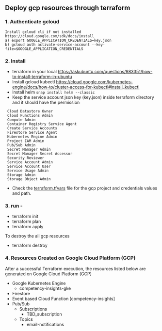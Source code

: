 
## Deploy gcp resources through terraform

### 1. Authenticate gcloud
```
Install gcloud cli if not installed https://cloud.google.com/sdk/docs/install 
a) export GOOGLE_APPLICATION_CREDENTIALS=key.json
b) gcloud auth activate-service-account --key-file=$GOOGLE_APPLICATION_CREDENTIALS
```

### 2. Install 
  - terraform in your local
  https://askubuntu.com/questions/983351/how-to-install-terraform-in-ubuntu
  - Install gcloud kubectl
  https://cloud.google.com/kubernetes-engine/docs/how-to/cluster-access-for-kubectl#install_kubectl
  - Install helm 
   ```snap install helm --classic```
  - Keep the service account json key (key.json) inside terraform directory and it should have the permission
   ```
    Cloud Datastore Owner
    Cloud Functions Admin
    Compute Admin
    Container Registry Service Agent
    Create Service Accounts
    Firestore Service Agent
    Kubernetes Engine Admin
    Project IAM Admin
    Pub/Sub Admin
    Secret Manager Admin
    Secret Manager Secret Accessor
    Security Reviewer
    Service Account Admin
    Service Account User
    Service Usage Admin
    Storage Admin
    Storage Object Admin
   ```
 - Check the [terraform.tfvars](terraform%2Fterraform.tfvars) file for the gcp project and credentials values and path.

### 3. run -

- terraform init
- terraform plan
- terraform apply

To destroy the all gcp resources
- terraform destroy

### 4. Resources Created on Google Cloud Platform (GCP)
After a successful Terraform execution, the resources listed below are generated on Google Cloud Platform (GCP)
- Google Kubernetes Engine
  - competency-insights-gke
- Firestore
- Event based Cloud Function [competency-insights]
- Pub/Sub
  - Subscriptions
    - TBD_subscription
  - Topics
    - email-notifications

